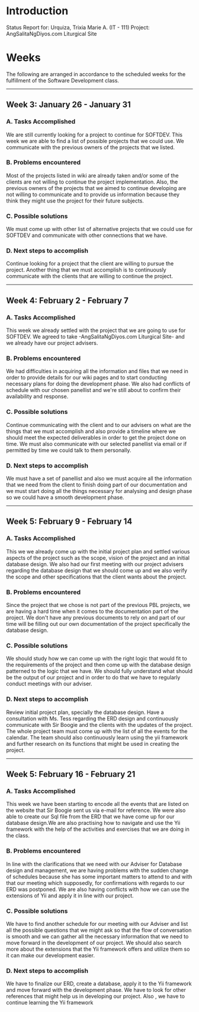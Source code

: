 # Introduction #

Status Report for: Urquiza, Trixia Marie A. (IT - 111)
Project: AngSalitaNgDiyos.com Liturgical Site

# Weeks #

The following are arranged in accordance to the scheduled weeks for the fulfillment of the Software Development class.


---


## Week 3: January 26 - January 31 ##

### A. Tasks Accomplished ###

We are still currently looking for a project to continue for SOFTDEV. This week we are able to find a list of possible projects that we could use. We communicate with the previous owners of the projects that we listed.

### B. Problems encountered ###

Most of the projects listed in wiki are already taken and/or some of the clients are not willing to continue the project implementation. Also, the previous owners of the projects that we aimed to continue developing are not willing to communicate and to provide us information because they think they might use the project for their future subjects.

### C. Possible solutions ###

We must come up with other list of alternative projects that we could use for SOFTDEV and communicate with other connections that we have.

### D. Next steps to accomplish ###

Continue looking for a project that the client are willing to pursue the project. Another thing that we must accomplish is to continuously communicate with the clients that are willing to continue the project.


---


## Week 4: February 2 - February 7 ##

### A. Tasks Accomplished ###

This week we already settled with the project that we are going to use for SOFTDEV. We agreed to take -AngSalitaNgDiyos.com Liturgical Site- and we already have our project advisers.

### B. Problems encountered ###
We had difficulties in acquiring all the information and files that we need in order to provide details for our wiki pages and to start conducting necessary plans for doing the development phase. We also had conflicts of schedule with our chosen panellist and we're still about to confirm their availability and response.

### C. Possible solutions ###
Continue communicating with the client and to our advisers on what are the things that we must accomplish and also provide a timeline where we should meet the expected deliverables in order to get the project done on time. We must also communicate with our selected panellist via email or if permitted by time we could talk to them personally.


### D. Next steps to accomplish ###

We must have a set of panellist and also we must acquire all the information that we need from the client to finish doing part of our documentation and we must start doing all the things necessary for analysing and design phase so we could have a smooth development phase.



---

## Week 5: February 9 - February 14 ##

### A. Tasks Accomplished ###
This we we already come up with the initial project plan and settled various aspects of the project such as the scope, vision of the project and an initial database design. We also had our first meeting with our project advisers regarding the database design that we should come up and we also verify the scope and other specifications that the client wants about the project.

### B. Problems encountered ###
Since the project that we chose is not part of the previous PBL projects, we are having a hard time when it comes to the documentation part of the project. We don't have any previous documents to rely on and part of our time will be filling out our own documentation of the project specifically the database design.

### C. Possible solutions ###
We should study how we can come up with the right logic that would fit to the requirements of the project and then come up with the database design patterned to the logic that we have. We should fully understand what should be the output of our project and in order to do that we have to regularly conduct meetings with our adviser.

### D. Next steps to accomplish ###
Review initial project plan, specially the database design. Have a consultation with Ms. Tess regarding the ERD design and continuously communicate with Sir Boogie and the clients with the updates of the project. The whole project team must come up with the list of all the events for the calendar. The team should also continuously learn using the yii framework and further research on its functions that might be used in creating the project.



---

## Week 5: February 16 - February 21 ##

### A. Tasks Accomplished ###
This week we have been starting to encode all the events that are listed on the website that Sir Boogie sent us via e-mail for reference. We were also able to create our Sql file from the ERD that we have come up for our database design.We are also practising how to navigate and use the Yii framework with the help of the activities and exercises that we are doing in the class.

### B. Problems encountered ###
In line with the clarifications that we need with our Adviser for Database design and management, we are having problems with the sudden change of schedules because she has some important matters to attend to and with that our meeting which supposedly, for confirmations with regards to our ERD was postponed. We are also having conflicts with how we can use the extensions of Yii and apply it in line with our project.

### C. Possible solutions ###

We have to find another schedule for our meeting with our Adviser and list all the possible questions that we might ask so that the flow of conversation is smooth and we can gather all the necessary information that we need to move forward in the development of our project. We should also search more about the extensions that the Yii framework offers and utilize them so it can make our development easier.

### D. Next steps to accomplish ###

We have to finalize our ERD, create a database, apply it to the Yii framework and move forward with the development phase. We have to look for other references that might help us in developing our project. Also , we have to continue learning the Yii framework